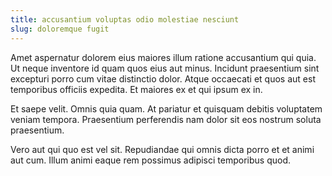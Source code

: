 ```yaml
---
title: accusantium voluptas odio molestiae nesciunt
slug: doloremque fugit
---
```


Amet aspernatur dolorem eius maiores illum ratione accusantium qui quia. Ut neque inventore id quam quos eius aut minus. Incidunt praesentium sint excepturi porro cum vitae distinctio dolor. Atque occaecati et quos aut est temporibus officiis expedita. Et maiores ex et qui ipsum ex in.

Et saepe velit. Omnis quia quam. At pariatur et quisquam debitis voluptatem veniam tempora. Praesentium perferendis nam dolor sit eos nostrum soluta praesentium.

Vero aut qui quo est vel sit. Repudiandae qui omnis dicta porro et et animi aut cum. Illum animi eaque rem possimus adipisci temporibus quod.
